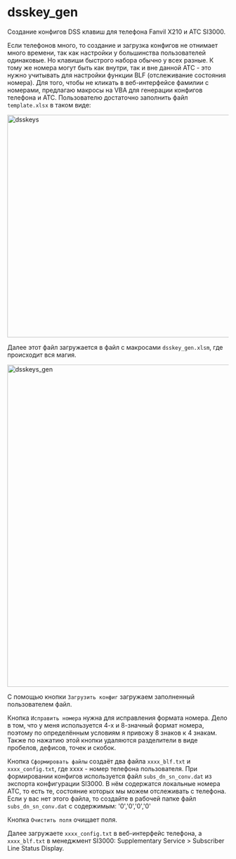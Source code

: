 # dsskey_gen
Создание конфигов DSS клавиш для телефона Fanvil X210 и АТС SI3000.

Если телефонов много, то создание и загрузка конфигов не отнимает много времени, так как настройки у большинства пользователей одинаковые. Но клавиши быстрого набора обычно у всех разные. К тому же номера могут быть как внутри, так и вне данной АТС - это нужно учитывать для настройки функции BLF (отслеживание состояния номера). Для того, чтобы не кликать в веб-интерфейсе фамилии с номерами, предлагаю макросы на VBA для генерации конфигов телефона и АТС.
Пользователю достаточно заполнить файл `template.xlsx` в таком виде:

<img width="507" alt="dsskeys" src="https://github.com/bora8572/dsskey_gen/assets/127035342/47b11a36-598f-42ad-acb6-a643670e7984">

Далее этот файл загружается в файл с макросами `dsskey_gen.xlsm`, где происходит вся магия.

<img width="734" alt="dsskeys_gen" src="https://github.com/bora8572/dsskey_gen/assets/127035342/531b164c-9703-4b73-b336-b2cde4b00851">

С помощью кнопки `Загрузить конфиг` загружаем заполненный пользователем файл.

Кнопка `Исправить номера` нужна для исправления формата номера. Дело в том, что у меня используется 4-х и 8-значный формат номера, поэтому по определённым условиям я привожу 8 знаков к 4 знакам. Также по нажатию этой кнопки удаляются разделители в виде пробелов, дефисов, точек и скобок.

Кнопка `Сформировать файлы` создаёт два файла `xxxx_blf.txt` и `xxxx_config.txt`, где xxxx - номер телефона пользователя. При формировании конфигов используется файл `subs_dn_sn_conv.dat` из экспорта конфигурации SI3000. В нём содержатся локальные номера АТС, то есть те, состояние которых мы можем отслеживать с телефона. Если у вас нет этого файла, то создайте в рабочей папке файл `subs_dn_sn_conv.dat` с содержимым:
'0','0','0','0'

Кнопка `Очистить поля` очищает поля.

Далее загружаете `xxxx_config.txt` в веб-интерфейс телефона, а `xxxx_blf.txt` в менеджмент SI3000: Supplementary Service > Subscriber Line Status Display.
